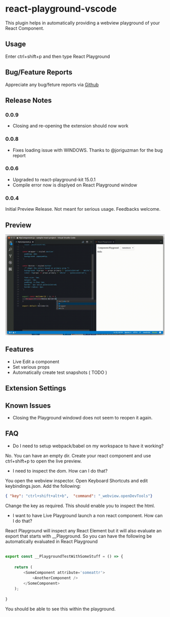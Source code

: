 # react-playground-vscode

This plugin helps in automatically providing a webview playground of your React Component.

## Usage


Enter ctrl+shift+p and then type React Playground


## Bug/Feature Reports

Appreciate any bug/feture reports via [Github](https://github.com/wmira/react-playground-vscode/issues)

## Release Notes


### 0.0.9

* Closing and re-opening the extension should now work


### 0.0.8

* Fixes loading issue with WINDOWS. Thanks to @joriguzman for the bug report

### 0.0.6

* Upgraded to react-playground-kit 15.0.1
* Compile error now is displyed on React Playground window

### 0.0.4

Initial Preview Release. Not meant for serious usage. Feedbacks welcome.

## Preview

![Preview](preview.gif)


## Features

* Live Edit a component
* Set various props
* Automatically create test snapshots ( TODO )

## Extension Settings


## Known Issues

* Closing the Playground windowd does not seem to reopen it again.


## FAQ

* Do I need to setup webpack/babel on my workspace to have it working?

No. You can have an empty dir. Create your react component and use ctrl+shift+p to 
open the live preview.

* I need to inspect the dom. How can I do that?

You open the webview inspector. Open Keyboard Shortcuts and edit keybindings.json. Add the following:

```json
{ "key": "ctrl+shift+alt+b",  "command": "_webview.openDevTools"}     
```

Change the key as required. This should enable you to inspect the html.

* I want to have Live Playground launch a non react component. How can I do that?

React Playground will inspect any React Element but it will also evaluate an export that
starts with __Playground. So you can have the following be automatically evaluated
in React Playground

```javascript

export const __PlaygroundTestWithSomeStuff = () => {

    return (
        <SomeComponent attribute='someattr'>
            <AnotherComponent />
        </SomeComponent>
    );

}
```

You should be able to see this within the playground.